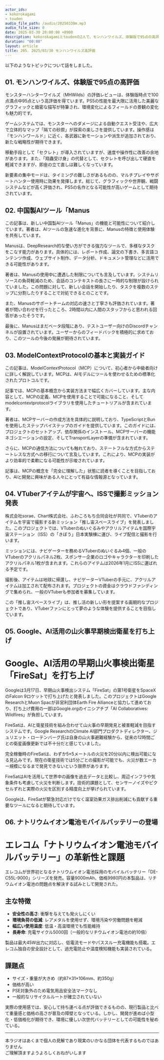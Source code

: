 ```yaml
---
actor_ids:
- kokorokagami
- touden
audio_file_path: /audio/20250330m.mp3
audio_file_size: 0
date: 2025-03-30 20:00:00 +0900
description: kokorokagamiとtoudenの2人で、モンハンワイルズ、体験版で95点の高評価、中国製AIツール「Manus など について話しました。
duration: "00:00"
layout: article
title: 205. 2025/03/30 モンハンワイルズ高評価
---
```


以下のようなトピックについて話をしました。

## 01. モンハンワイルズ、体験版で95点の高評価

モンスターハンターワイルズ（MHWilds）の評価レビューは、体験版時点で100点満点中95点という高評価を得ています。PS5の性能を最大限に活用した美麗なグラフィックと緻密な描写が特筆され、環境変化によるフィールドの景観の変化も魅力的です。

ゲームシステムでは、モンスターへのダメージによる自動クエスト受注や、広大で立体的なマップ「隔ての砂原」が探索の楽しさを提供しています。操作感は『モンハンワールド』に近く、各武器に新モーションや派生が追加されており、新たな戦略性が期待できます。

移動手段として「セクレト」が導入されていますが、速度や操作性に改善の余地があります。また、「翔蟲受け身」の代替として、セクレトを呼び出して硬直を軽減できますが、即座の立て直しは難しくなっています。

新要素の集中モードは、タイミングの難しさがあるものの、マルチプレイやサポートハンター使用時に効果を発揮します。総じて、グラフィックや世界観、戦闘システムなどが高く評価され、PS5の名作となる可能性が高いゲームとして期待されています。

## 02. 中国製AIツール「Manus

この記事は、新しい中国製AIツール「Manus」の機能と可能性について紹介しています。著者は、AIツールの急速な進化を背景に、Manusの特徴と使用体験を共有しています。

Manusは、DeepResearch的な使い方ができる強力なツールで、多様なタスクをこなす能力があります。具体的には、レポート作成、論文の下書き、多言語コンテンツ作成、ウェブサイト制作、データ分析、ドキュメント管理などに活用できる可能性があります。

著者は、Manusの使用中に遭遇した制限についても言及しています。システムリソースの負荷軽減のため、会話のコンテキストの長さに一時的な制限が設けられていました。この問題に対して、新しい会話を開始したり、タスクを複数のステップに分割したりすることで対処できるとのことです。

また、Manusのサポートチームの対応の速さと丁寧さも評価されています。著者が問い合わせを行ったところ、2時間以内に人間のスタッフからと思われる回答があったそうです。

最後に、Manusはまだベータ段階にあり、テストユーザー向けのDiscordチャンネルが設置されています。ユーザーからのフィードバックを積極的に求めており、このツールの今後の発展が期待されています。

## 03. ModelContextProtocolの基本と実装ガイド

この記事は、ModelContextProtocol（MCP）について、初心者から中級者向けに詳しく解説しています。MCPは、AIモデルにツールを使わせるための標準化されたプロトコルです。

記事では、MCPの基本概念から実装方法まで幅広くカバーしています。主な内容として、MCPの定義、MCPを使用することで可能になること、そしてmodelcontextprotocolライブラリを使用したチュートリアルが含まれています。

著者は、MCPサーバーの作成方法を具体的に説明しており、TypeScriptとBunを使用したステップバイステップのガイドを提供しています。このガイドには、プロジェクトのセットアップ、依存関係のインストール、MCPサーバーの機能ネゴシエーションの設定、そしてTransportLayerの準備が含まれています。

さらに、MCPの通信方法についても触れており、ステートフルな方式からステートレスな方式への移行について言及しています。これにより、MCPの実装がより効率的で柔軟になる可能性が示唆されています。

記事は、MCPの概念を「完全に理解した」状態に読者を導くことを目指しており、AIと開発に興味がある人々にとって有益な情報源となっています。

## 04. VTuberアイテムが宇宙へ、ISSで撮影ミッション発表

株式会社sorae、Chart株式会社、ふわころもち合同会社が共同で、VTuberのアイテムを宇宙で撮影する新ミッション「推し宙スペースライブ」を発表しました。このプロジェクトでは、VTuberのぬいぐるみやアクリルアイテムを国際宇宙ステーション（ISS）の「きぼう」日本実験棟に運び、ライブ配信と撮影を行います。

ミッションには、ナビゲーターを務めるVTuberのぬいぐるみ4個、一般のVTuberのアクリルパネル2枚、スポンサー企業のロゴやキャラクターを印刷したアクリルパネル1枚が含まれます。これらのアイテムは2026年1月にISSに運ばれる予定です。

撮影後、アイテムは地球に帰還し、ナビゲーターVTuberの手元に、アクリルアイテムは加工されて配布されます。プロジェクトの資金はクラウドファンディングで集められ、一般のVTuberも参加者を募集しています。

この「推し宙スペースライブ」は、推し活の新しい形を提案する画期的なプロジェクトであり、VTuberファンにとって夢のような体験を提供することを目指しています。

## 05. Google、AI活用の山火事早期検出衛星を打ち上げ

# Google、AI活用の早期山火事検出衛星「FireSat」を打ち上げ

Googleは3月17日、早期山火事検出システム「FireSat」の第1号衛星をSpaceXのFalcon 9ロケットで打ち上げたと発表しました。このプロジェクトはGoogle ResearchとMuon Spacが非営利団体Earth Fire Allianceと協力して進めており、打ち上げ費用の一部はGoogle.orgのイニシアチブ「AI Collaboratives: Wildfires」が負担しています。

FireSatは、AIと衛星技術を組み合わせて山火事の早期発見と被害軽減を目指すシステムです。Google ResearchのClimate AI部門プロダクトディレクター、ジュリエット・ローテンバーグ氏は自身の山火事避難経験から、従来の12時間ごとの衛星画像更新では不十分だと感じていました。

完全稼働時のFireSatは、わずか5×5メートルの火災を20分以内に検出可能になる見込みです。現在の衛星技術では5分ごとの撮影が可能でも、火災が数エーカー規模になるまで発見できないという限界があります。

FireSatはAIを活用して世界中の画像を過去データと比較し、周辺インフラや気象条件も考慮して火災を判断します。技術的課題として、センサーノイズやピクセルずれと実際の火災を区別する精度向上が挙げられています。

Googleは、FireSatが緊急対応だけでなく温室効果ガス排出削減にも貢献する重要なツールになると期待しています。

## 06. ナトリウムイオン電池モバイルバッテリーの登場

# エレコム「ナトリウムイオン電池モバイルバッテリー」の革新性と課題

エレコムが世界初となるナトリウムイオン電池採用のモバイルバッテリー「DE-C55L-9000」シリーズを発売。容量9000mAh、価格9980円の本製品は、リチウムイオン電池の問題点を解決する試みとして開発された。

## 主な特徴

- **安全性の高さ**: 衝撃を与えても発火しにくい
- **環境負荷の低減**: レアメタルを使用せず、環境汚染や労働問題を軽減
- **幅広い使用温度**: 低温・高温環境でも性能維持
- **長寿命**: 充電サイクル5000回（一般的なリチウムイオン電池の約10倍）

製品は最大45W出力に対応し、低電流モードやパススルー充電機能も搭載。エレコム独自の安全設計として、過充電防止や温度検知機能も実装されている。

## 課題点

- サイズ・重量が大きめ（約87×31×106mm、約350g）
- 価格が高い
- PSE対象外のため電気用品安全法マークなし
- 一般的なリサイクルルートが確立されていない

実際の使用感では、安心して持ち運べる点が評価できるものの、現行製品と比べて重量感と価格の高さが普及の障壁となっている。しかし、開発が進めば小型化・低価格化が期待でき、環境に優しい次世代バッテリーとしての可能性を秘めている。


___

本ラジオはあくまで個人の見解であり現実のいかなる団体を代表するものではありません  
ご理解頂ますようよろしくおねがいします  
